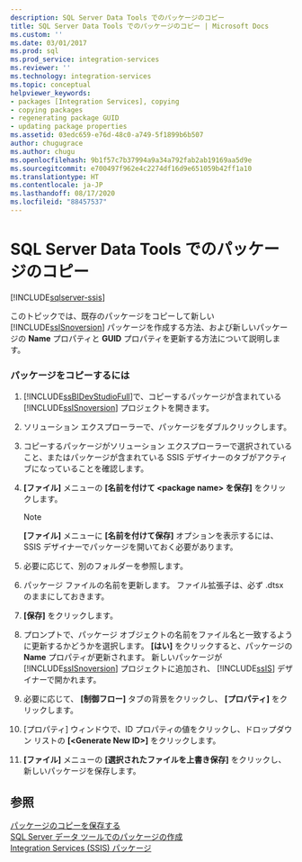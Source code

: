 ```yaml
---
description: SQL Server Data Tools でのパッケージのコピー
title: SQL Server Data Tools でのパッケージのコピー | Microsoft Docs
ms.custom: ''
ms.date: 03/01/2017
ms.prod: sql
ms.prod_service: integration-services
ms.reviewer: ''
ms.technology: integration-services
ms.topic: conceptual
helpviewer_keywords:
- packages [Integration Services], copying
- copying packages
- regenerating package GUID
- updating package properties
ms.assetid: 03edc659-e76d-48c0-a749-5f1899b6b507
author: chugugrace
ms.author: chugu
ms.openlocfilehash: 9b1f57c7b37994a9a34a792fab2ab19169aa5d9e
ms.sourcegitcommit: e700497f962e4c2274df16d9e651059b42ff1a10
ms.translationtype: HT
ms.contentlocale: ja-JP
ms.lasthandoff: 08/17/2020
ms.locfileid: "88457537"
---
```

# <a name="copy-a-package-in-sql-server-data-tools"></a>SQL Server Data Tools でのパッケージのコピー

[!INCLUDE[sqlserver-ssis](../includes/applies-to-version/sqlserver-ssis.md)]


  このトピックでは、既存のパッケージをコピーして新しい [!INCLUDE[ssISnoversion](../includes/ssisnoversion-md.md)] パッケージを作成する方法、および新しいパッケージの **Name** プロパティと **GUID** プロパティを更新する方法について説明します。  
  
### <a name="to-copy-a-package"></a>パッケージをコピーするには  
  
1.  [!INCLUDE[ssBIDevStudioFull](../includes/ssbidevstudiofull-md.md)]で、コピーするパッケージが含まれている [!INCLUDE[ssISnoversion](../includes/ssisnoversion-md.md)] プロジェクトを開きます。  
  
2.  ソリューション エクスプローラーで、パッケージをダブルクリックします。  
  
3.  コピーするパッケージがソリューション エクスプローラーで選択されていること、またはパッケージが含まれている SSIS デザイナーのタブがアクティブになっていることを確認します。  
  
4.  **[ファイル]** メニューの **[名前を付けて \<package name> を保存]** をクリックします。  
  
    > [!NOTE]  
    >  **[ファイル]** メニューに **[名前を付けて保存]** オプションを表示するには、SSIS デザイナーでパッケージを開いておく必要があります。  
  
5.  必要に応じて、別のフォルダーを参照します。  
  
6.  パッケージ ファイルの名前を更新します。 ファイル拡張子は、必ず .dtsx のままにしておきます。  
  
7.  **[保存]** をクリックします。  
  
8.  プロンプトで、パッケージ オブジェクトの名前をファイル名と一致するように更新するかどうかを選択します。 **[はい]** をクリックすると、パッケージの **Name** プロパティが更新されます。 新しいパッケージが [!INCLUDE[ssISnoversion](../includes/ssisnoversion-md.md)] プロジェクトに追加され、 [!INCLUDE[ssIS](../includes/ssis-md.md)] デザイナーで開かれます。  
  
9. 必要に応じて、 **[制御フロー]** タブの背景をクリックし、 **[プロパティ]** をクリックします。  
  
10. [プロパティ] ウィンドウで、ID プロパティの値をクリックし、ドロップダウン リストの **[\<Generate New ID>]** をクリックします。  
  
11. **[ファイル]** メニューの **[選択されたファイルを上書き保存]** をクリックし、新しいパッケージを保存します。  
  
## <a name="see-also"></a>参照  
 [パッケージのコピーを保存する](https://msdn.microsoft.com/library/21482a20-e420-4452-b7eb-8f9fa1929f31)   
 [SQL Server データ ツールでのパッケージの作成](../integration-services/create-packages-in-sql-server-data-tools.md)   
 [Integration Services &#40;SSIS&#41; パッケージ](../integration-services/integration-services-ssis-packages.md)  
  
  
